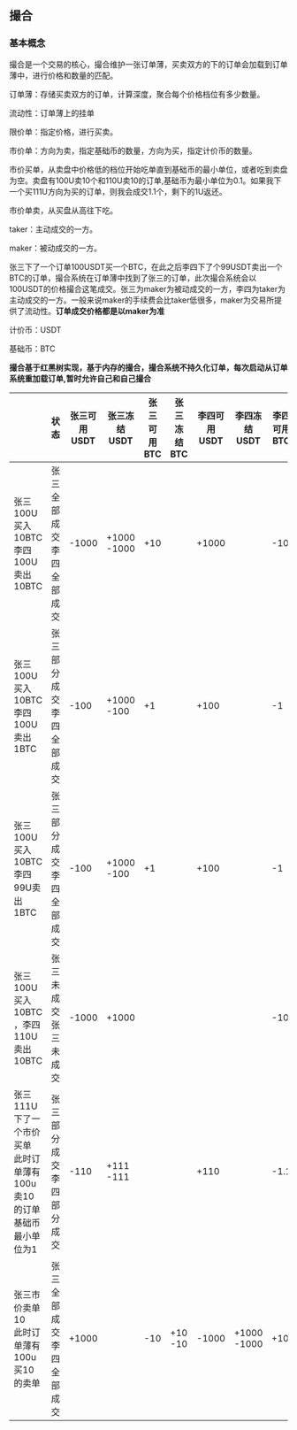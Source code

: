 

## 撮合

### 基本概念

撮合是一个交易的核心，撮合维护一张订单薄，买卖双方的下的订单会加载到订单薄中，进行价格和数量的匹配。

订单薄：存储买卖双方的订单，计算深度，聚合每个价格档位有多少数量。

流动性：订单薄上的挂单

限价单：指定价格，进行买卖。

市价单：方向为卖，指定基础币的数量，方向为买，指定计价币的数量。

市价买单，从卖盘中价格低的档位开始吃单直到基础币的最小单位，或者吃到卖盘为空。卖盘有100U卖10个和110U卖10的订单,基础币为最小单位为0.1。如果我下一个买111U方向为买的订单，则我会成交1.1个，剩下的1U返还。

市价单卖，从买盘从高往下吃。

taker：主动成交的一方。

maker：被动成交的一方。

张三下了一个订单100USDT买一个BTC，在此之后李四下了个99USDT卖出一个BTC的订单，撮合系统在订单薄中找到了张三的订单，此次撮合系统会以100USDT的价格撮合这笔成交。张三为maker为被动成交的一方，李四为taker为主动成交的一方。一般来说maker的手续费会比taker低很多，maker为交易所提供了流动性。**订单成交价格都是以maker为准**

计价币：USDT

基础币：BTC



**撮合基于红黑树实现，基于内存的撮合，撮合系统不持久化订单，每次启动从订单系统重加载订单,暂时允许自己和自己撮合**



|                                                              | 状态                           | 张三可用USDT | 张三冻结USDT | 张三可用BTC | 张三冻结BTC | 李四可用USDT | 李四冻结USDT | 李四可用BTC | 李四冻结BTC |
| ------------------------------------------------------------ | ------------------------------ | ------------ | ------------ | ----------- | ----------- | ------------ | ------------ | ----------- | ----------- |
| 张三100U买入10BTC <br />李四100U卖出10BTC                    | 张三全部成交<br />李四全部成交 | -1000        | +1000 -1000  | +10         |             | +1000        |              | -10         | +10 -10     |
| 张三100U买入10BTC  <br />李四100U卖出1BTC                    | 张三部分成交<br />李四全部成交 | -100         | +1000 -100   | +1          |             | +100         |              | -1          | +1 -1       |
| 张三100U买入10BTC  <br />李四99U卖出1BTC                     | 张三部分成交<br />李四全部成交 | -100         | +1000 -100   | +1          |             | +100         |              | -1          | +1 -1       |
| 张三100U买入10BTC ，李四110U卖出10BTC                        | 张三未成交<br />张三未成交     | -1000        | +1000        |             |             |              |              | -10         | +10         |
| 张三111U下了一个市价买单<br /> 此时订单薄有100u卖10<br />的订单基础币最小单位为1 | 张三部分成交<br />李四部分成交 | -110         | +111 -111    |             |             | +110         |              | -1.1        | +10 -1.1    |
| 张三市价卖单10<br /> 此时订单薄有100u买10的卖单<br />        | 张三全部成交<br />李四全部成交 | +1000        |              | -10         | +10 -10     | -1000        | +1000 -1000  | +10         |             |

